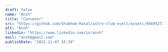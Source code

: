```yaml
---
draft: false
name: "Ansh"
title: "Convenor"
src: "https://github.com/Shubham-Rasal/astro-club-ecell/assets/95695273/b9bc4c13-f7de-42d0-a3d8-e44c05810308"
alt: "Ansh"
linkedin: "https://www.linkedin.com/in/ansh"
mail: "ansh@gmail.com"
publishDate: "2022-11-07 15:39"
---
```

